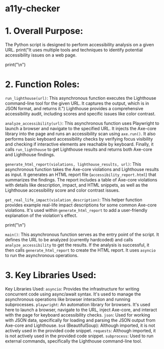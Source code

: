 # a11y-checker
# 1. Overall Purpose:
The Python script is designed to perform accessibility analysis on a given URL.
print("It uses multiple tools and techniques to identify potential accessibility issues on a web page.

print("\n")

# 2. Function Roles:

`run_lighthouse(url)`: This asynchronous function executes the Lighthouse command-line tool for the given URL.
It captures the output, which is in JSON format, and returns it.")
Lighthouse provides a comprehensive accessibility audit, including scores and specific issues like color contrast.


 `analyze_accessibility(url)`: This asynchronous function uses Playwright to launch a browser and navigate to the specified URL.
It injects the Axe-core library into the page and runs an accessibility scan using `axe.run()`.
It also performs basic keyboard accessibility checks by verifying focus visibility and checking if interactive elements are reachable by keyboard.
Finally, it calls `run_lighthouse` to get Lighthouse results and returns both Axe-core and Lighthouse findings.



`generate_html_report(violations, lighthouse_results, url)`: This asynchronous function takes the Axe-core violations and Lighthouse results as input.
It generates an HTML report file (`accessibility_report.html`) that summarizes the findings.
The report includes a table of Axe-core violations with details like description, impact, and HTML snippets, as well as the Lighthouse accessibility score and color contrast issues.

`get_real_life_impact(violation_description)`: This helper function provides example real-life impact descriptions for some common Axe-core violations.
It's used within `generate_html_report` to add a user-friendly explanation of the violation's effect.

print("\n")

`main()`: This asynchronous function serves as the entry point of the script.
It defines the URL to be analyzed (currently hardcoded) and calls `analyze_accessibility` to get the results.
If the analysis is successful, it then calls `generate_html_report` to create the HTML report.
It uses `asyncio` to run the asynchronous operations.


# 3. Key Libraries Used:
Key Libraries Used:
`asyncio`: Provides the infrastructure for writing concurrent code using async/await syntax. It's used to manage the asynchronous operations like browser interaction and running subprocesses.
`playwright`: An automation library for browsers. It's used here to launch a browser, navigate to the URL, inject Axe-core, and interact with the page for keyboard accessibility checks.
`json`: Used for working with JSON data, specifically for loading and parsing the JSON output from Axe-core and Lighthouse.
`bs4` (BeautifulSoup): Although imported, it is not actively used in the provided code snippet.
`requests`: Although imported, it is not actively used in the provided code snippet.
`subprocess`: Used to run external commands, specifically the Lighthouse command-line tool.
